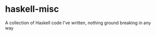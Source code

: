 haskell-misc
============

A collection of Haskell code I've written, nothing ground breaking in any way